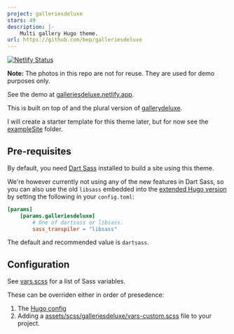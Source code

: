 ```yaml
---
project: galleriesdeluxe
stars: 49
description: |-
    Multi gallery Hugo theme.
url: https://github.com/bep/galleriesdeluxe
---
```


[![Netlify Status](https://api.netlify.com/api/v1/badges/8c2503b5-5e63-445a-b6ef-113585350aa7/deploy-status)](https://app.netlify.com/sites/galleriesdeluxe/deploys)

**Note:** The photos in this repo are not for reuse. They are used for demo purposes only.

See the demo at [galleriesdeluxe.netlify.app](https://galleriesdeluxe.netlify.app/).

This is built on top of and the plural version of [gallerydeluxe](https://github.com/bep/gallerydeluxe).

I will create a starter template for this theme later, but for now see the [exampleSite](./exampleSite) folder.

## Pre-requisites

By default, you need [Dart Sass](https://gohugo.io/hugo-pipes/transpile-sass-to-css/#installation-overview) installed to build a site using this theme.

We're however currently not using any of the new features in Dart Sass, so you can also use the old `libsass` embedded into the [extended Hugo version](https://gohugo.io/troubleshooting/faq/#i-get--this-feature-is-not-available-in-your-current-hugo-version) by setting the following in your `config.toml`:

```toml
[params]
    [params.galleriesdeluxe]
        # One of dartsass or libsass.
        sass_transpiler = "libsass"
```

The default and recommended value is `dartsass`.

## Configuration

See [vars.scss](https://github.com/bep/galleriesdeluxe/blob/main/assets/scss/galleriesdeluxe/vars.scss) for a list of Sass variables.

These can be overriden either in order of presedence:

1. The [Hugo config](https://github.com/bep/galleriesdeluxe/blob/9e3c68776ba534601c33bb644a4ba348f519e002/exampleSite/hugo.toml#L18)
2. Adding a [assets/scss/galleriesdeluxe/vars-custom.scss](https://github.com/bep/galleriesdeluxe/blob/main/exampleSite/assets/scss/galleriesdeluxe/vars-custom.scss) file to your project.

